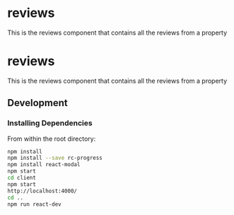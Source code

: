 # reviews
This is the reviews component that contains all the reviews from a property

# reviews
This is the reviews component that contains all the reviews from a property

## Development

### Installing Dependencies

From within the root directory:

```sh
npm install
npm install --save rc-progress
npm install react-modal
npm start
cd client
npm start
http://localhost:4000/
cd ..
npm run react-dev
```